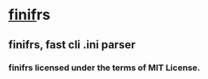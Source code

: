 # [finif](https://github.com/ferhatgec/finif)rs
## finifrs, fast cli .ini parser

### finifrs licensed under the terms of MIT License.
